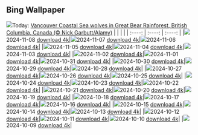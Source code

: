 ## Bing Wallpaper
![](./wallpaper/2024-11-08.jpg)Today: [Vancouver Coastal Sea wolves in Great Bear Rainforest, British Columbia, Canada (© Nick Garbutt/Alamy)](./wallpaper/2024-11-08.jpg)
|      |      |      |
| :----: | :----: | :----: |
|![](./wallpaper/2024-11-08_sm.jpg)2024-11-08 [download 4k](./wallpaper/2024-11-08.jpg)|![](./wallpaper/2024-11-07_sm.jpg)2024-11-07 [download 4k](./wallpaper/2024-11-07.jpg)|![](./wallpaper/2024-11-06_sm.jpg)2024-11-06 [download 4k](./wallpaper/2024-11-06.jpg)|
|![](./wallpaper/2024-11-05_sm.jpg)2024-11-05 [download 4k](./wallpaper/2024-11-05.jpg)|![](./wallpaper/2024-11-04_sm.jpg)2024-11-04 [download 4k](./wallpaper/2024-11-04.jpg)|![](./wallpaper/2024-11-03_sm.jpg)2024-11-03 [download 4k](./wallpaper/2024-11-03.jpg)|
|![](./wallpaper/2024-11-02_sm.jpg)2024-11-02 [download 4k](./wallpaper/2024-11-02.jpg)|![](./wallpaper/2024-11-01_sm.jpg)2024-11-01 [download 4k](./wallpaper/2024-11-01.jpg)|![](./wallpaper/2024-10-31_sm.jpg)2024-10-31 [download 4k](./wallpaper/2024-10-31.jpg)|
|![](./wallpaper/2024-10-30_sm.jpg)2024-10-30 [download 4k](./wallpaper/2024-10-30.jpg)|![](./wallpaper/2024-10-29_sm.jpg)2024-10-29 [download 4k](./wallpaper/2024-10-29.jpg)|![](./wallpaper/2024-10-28_sm.jpg)2024-10-28 [download 4k](./wallpaper/2024-10-28.jpg)|
|![](./wallpaper/2024-10-27_sm.jpg)2024-10-27 [download 4k](./wallpaper/2024-10-27.jpg)|![](./wallpaper/2024-10-26_sm.jpg)2024-10-26 [download 4k](./wallpaper/2024-10-26.jpg)|![](./wallpaper/2024-10-25_sm.jpg)2024-10-25 [download 4k](./wallpaper/2024-10-25.jpg)|
|![](./wallpaper/2024-10-24_sm.jpg)2024-10-24 [download 4k](./wallpaper/2024-10-24.jpg)|![](./wallpaper/2024-10-23_sm.jpg)2024-10-23 [download 4k](./wallpaper/2024-10-23.jpg)|![](./wallpaper/2024-10-22_sm.jpg)2024-10-22 [download 4k](./wallpaper/2024-10-22.jpg)|
|![](./wallpaper/2024-10-21_sm.jpg)2024-10-21 [download 4k](./wallpaper/2024-10-21.jpg)|![](./wallpaper/2024-10-20_sm.jpg)2024-10-20 [download 4k](./wallpaper/2024-10-20.jpg)|![](./wallpaper/2024-10-19_sm.jpg)2024-10-19 [download 4k](./wallpaper/2024-10-19.jpg)|
|![](./wallpaper/2024-10-18_sm.jpg)2024-10-18 [download 4k](./wallpaper/2024-10-18.jpg)|![](./wallpaper/2024-10-17_sm.jpg)2024-10-17 [download 4k](./wallpaper/2024-10-17.jpg)|![](./wallpaper/2024-10-16_sm.jpg)2024-10-16 [download 4k](./wallpaper/2024-10-16.jpg)|
|![](./wallpaper/2024-10-15_sm.jpg)2024-10-15 [download 4k](./wallpaper/2024-10-15.jpg)|![](./wallpaper/2024-10-14_sm.jpg)2024-10-14 [download 4k](./wallpaper/2024-10-14.jpg)|![](./wallpaper/2024-10-13_sm.jpg)2024-10-13 [download 4k](./wallpaper/2024-10-13.jpg)|
|![](./wallpaper/2024-10-12_sm.jpg)2024-10-12 [download 4k](./wallpaper/2024-10-12.jpg)|![](./wallpaper/2024-10-11_sm.jpg)2024-10-11 [download 4k](./wallpaper/2024-10-11.jpg)|![](./wallpaper/2024-10-10_sm.jpg)2024-10-10 [download 4k](./wallpaper/2024-10-10.jpg)|
|![](./wallpaper/2024-10-09_sm.jpg)2024-10-09 [download 4k](./wallpaper/2024-10-09.jpg)|